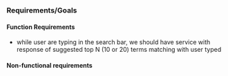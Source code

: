### Requirements/Goals
#### Function Requirements
- while user are typing in the search bar, we should have service with response of suggested top N (10 or 20) terms matching with user typed
#### Non-functional requirements
<!--stackedit_data:
eyJoaXN0b3J5IjpbMTUxODA4MDIxOCw3MzA5OTgxMTZdfQ==
-->